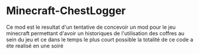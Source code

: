 # Minecraft-ChestLogger
Ce mod est le resultat d'un tentative de concevoir un mod pour le jeu minecraft permettant d'avoir un historiques de l'utilisation des coffres au sein du jeu
et ce dans le temps le plus court possible la totalité de ce code a éte realisé en une soiré
